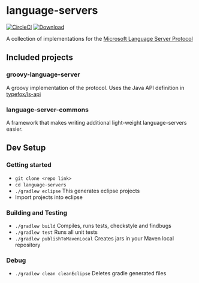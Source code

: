 # language-servers

[![CircleCI](https://circleci.com/gh/palantir/language-servers.svg?style=svg)](https://circleci.com/gh/palantir/language-servers) [ ![Download](https://api.bintray.com/packages/palantir/releases/groovy-language-server/images/download.svg) ](https://bintray.com/palantir/releases/groovy-language-server/_latestVersion)

A collection of implementations for the [Microsoft Language Server Protocol](https://github.com/Microsoft/language-server-protocol/blob/master/protocol.md)

## Included projects

### groovy-language-server

A groovy implementation of the protocol. Uses the Java API definition in [typefox/ls-api](https://github.com/TypeFox/ls-api)

### language-server-commons

A framework that makes writing additional light-weight language-servers easier.

## Dev Setup

### Getting started

- `git clone <repo link>`
- `cd language-servers`
- `./gradlew eclipse` This generates eclipse projects
- Import projects into eclipse

### Building and Testing
- `./gradlew build` Compiles, runs tests, checkstyle and findbugs
- `./gradlew test` Runs all unit tests
- `./gradlew publishToMavenLocal` Creates jars in your Maven local repository

### Debug
- `./gradlew clean cleanEclipse` Deletes gradle generated files
